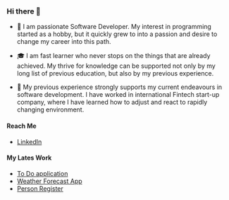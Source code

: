 ### Hi there 👋

<!--
**epulke/epulke** is a ✨ _special_ ✨ repository because its `README.md` (this file) appears on your GitHub profile.

Here are some ideas to get you started:

- 🔭 I’m currently working on ...
- 🌱 I’m currently learning ...
- 👯 I’m looking to collaborate on ...
- 🤔 I’m looking for help with ...
- 💬 Ask me about ...
- 📫 How to reach me: ...
- 😄 Pronouns: ...
- ⚡ Fun fact: ...
-->

- :art:  I am passionate Software Developer. My interest in programming started as a hobby, but it quickly grew to into a passion and desire to change my career into this path.

- :mortar_board:  I am fast learner who never stops on the things that are already achieved. My thrive for knowledge can be supported not only by my long list of      previous education, but also by my previous experience.

- :briefcase:  My previous experience strongly supports my current endeavours in software development. 
            I have worked in international Fintech start-up company, where I have learned how to adjust and react to rapidly changing environment. 

#### Reach Me
- [LinkedIn](http://linkedin.com/in/elīna-puļķe)

#### My Lates Work
- [To Do application](https://github.com/epulke/toDoApp)
- [Weather Forecast App](https://github.com/epulke/weatherApi)
- [Person Register](https://github.com/epulke/personRegister)
